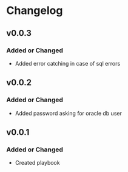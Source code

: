 # Changelog

## v0.0.3

### Added or Changed
- Added error catching in case of sql errors

## v0.0.2

### Added or Changed
- Added password asking for oracle db user

## v0.0.1

### Added or Changed
- Created playbook

